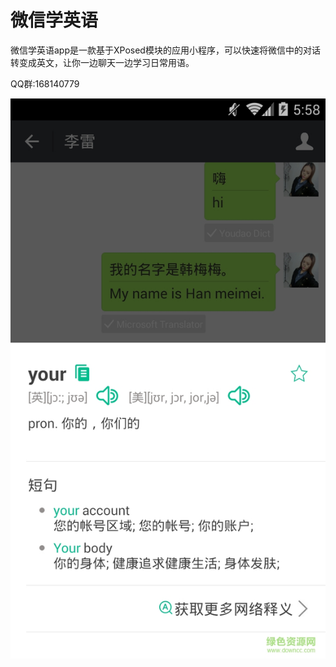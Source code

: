 # 微信学英语

微信学英语app是一款基于XPosed模块的应用小程序，可以快速将微信中的对话转变成英文，让你一边聊天一边学习日常用语。


QQ群:168140779

![微信学英语](image.png)
